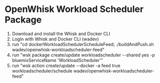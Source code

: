 OpenWhisk Workload Scheduler Package
================

1. Download and install the Whisk and Docker CLI
2. Login with Whisk and Docker CLI (wadev)
3. run "cd dockerWorkloadSchedulerScheduleFeed; ./buildAndPush.sh wadev/openwhisk-workloadscheduler-feed"
4. run "wsk package create/update workloadscheduler --shared yes -p bluemixServiceName 'WorkloadScheduler'"
5. run "wsk action create/update --docker -a feed true workloadscheduler/schedule wadev/openwhisk-workloadscheduler-feed"
